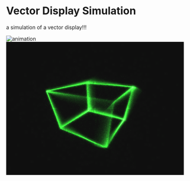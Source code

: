 # Vector Display Simulation

a simulation of a vector display!!!

![animation](demo.gif)
![screenshot](screeny.png)
